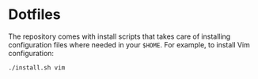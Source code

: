 # Dotfiles

The repository comes with install scripts that takes care of installing
configuration files where needed in your `$HOME`. For example, to install
Vim configuration:

    ./install.sh vim
